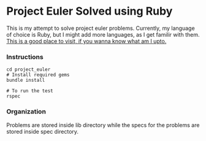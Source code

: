 # Project Euler Solved using Ruby

This is my attempt to solve project euler problems. Currently, my language of choice is Ruby, but I might add more languages, as I get familir with them. [This is a good place to visit, if you wanna know what am I upto.](http://www.newbiedev.com/p/hire-me.html)

### Instructions

```
cd project_euler
# Install required gems
bundle install

# To run the test
rspec
```

### Organization

Problems are stored inside lib directory while the specs for the problems are stored inside spec directory.

